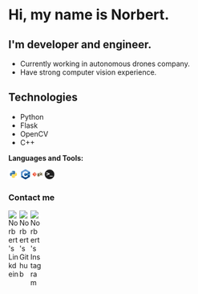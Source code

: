 # Hi, my name is Norbert.

## I'm  developer and engineer.
- Currently working in autonomous drones company.
- Have strong computer vision experience.

## Technologies
- Python
- Flask
- OpenCV
- C++

**Languages and Tools:**  

<code><img height="20" src="https://raw.githubusercontent.com/github/explore/80688e429a7d4ef2fca1e82350fe8e3517d3494d/topics/python/python.png"></code>
<code><img height="20" src="https://raw.githubusercontent.com/github/explore/80688e429a7d4ef2fca1e82350fe8e3517d3494d/topics/cpp/cpp.png"></code>
<code><img height="20" src="https://raw.githubusercontent.com/github/explore/80688e429a7d4ef2fca1e82350fe8e3517d3494d/topics/git/git.png"></code>
<code><img height="20" src="https://raw.githubusercontent.com/github/explore/80688e429a7d4ef2fca1e82350fe8e3517d3494d/topics/terminal/terminal.png"></code>

### Contact me
<a href="https://www.linkedin.com/in/norbert-ozga/">
  <img align="left" alt="Norbert's Linkdein" width="22px" src="https://cdn.jsdelivr.net/npm/simple-icons@v3/icons/linkedin.svg" />
</a>
<a href="https://github.com/norbertozga">
  <img align="left" alt="Norbert's Github" width="22px" src="https://cdn.jsdelivr.net/npm/simple-icons@v3/icons/github.svg" />
</a>
<a href="https://www.instagram.com/norbert_ozga/">
  <img align="left" alt="Norbert's Instagram" width="22px" src="https://cdn.jsdelivr.net/npm/simple-icons@v3/icons/instagram.svg" />
</a>
